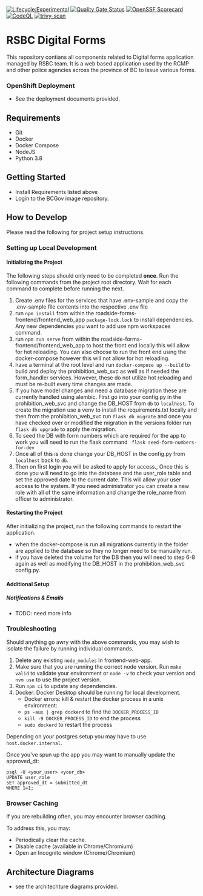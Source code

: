 [![Lifecycle:Experimental](https://img.shields.io/badge/Lifecycle-Experimental-339999)](Redirect-URL) [![Quality Gate Status](https://sonarcloud.io/api/project_badges/measure?project=bcgov_rsbc-digital-forms&metric=alert_status)](https://sonarcloud.io/summary/new_code?id=bcgov_rsbc-digital-forms) [![OpenSSF
Scorecard](https://api.securityscorecards.dev/projects/github.com/bcgov/rsbc-digital-forms/badge)](https://api.securityscorecards.dev/projects/github.com/bcgov/rsbc-digital-forms) [![CodeQL](https://github.com/bcgov/rsbc-digital-forms/actions/workflows/codeql.yml/badge.svg)](https://github.com/bcgov/rsbc-digital-forms/actions/workflows/codeql.yml) [![trivy-scan](https://github.com/bcgov/rsbc-digital-forms/actions/workflows/trivy-scan.yml/badge.svg?branch=main)](https://github.com/bcgov/rsbc-digital-forms/actions/workflows/trivy-scan.yml)

# RSBC Digital Forms

This repository contians all components related to Digital forms application managed by RSBC team. It is a web based application used by the RCMP and other police agencies across the province of BC to issue various forms.

### OpenShift Deployment

- See the deployment documents provided.

## Requirements

- Git
- Docker
- Docker Compose
- NodeJS
- Python 3.8

## Getting Started

- Install Requirements listed above
- Login to the BCGov image repository.

## How to Develop

Please read the following for project setup instructions.

### Setting up Local Development

#### Initializing the Project

The following steps should only need to be completed **once**. Run the following commands from the project root directory. Wait for each command to complete before running the next.

1. Create .env files for the services that have .env-sample and copy the .env-sample file contents into the respective .env file
2. run `npm install` from within the roadside-forms-frontend/frontend_web_app `package-lock.lock` to install dependencies. Any new dependencies you want to add use npm workspaces command.
3. run `npm run serve` from within the roadside-forms-frontend/frontend_web_app to host the front end locally this will allow for hot reloading. You can also choose to run the front end using the docker-compose however this will not allow for hot reloading.
4. have a terminal at the root level and run `docker-compose up --build` to build and deploy the prohibition_web_svc as well as if needed the form_handler services. However, these do not utilize hot reloading and must be re-built every time changes are made.
5. If you have model changes and need a database migration these are currently handled using alembic. First go into your config.py in the prohibition_web_svc and change the DB_HOST from `db` to `localhost`. To create the migration use a venv to install the requirements.txt locally and then from the prohibition_web_svc run `flask db migrate` and once you have checked over or modified the migration in the versions folder run `flask db upgrade` to apply the migration.
6. To seed the DB with form numbers which are required for the app to work you will need to run the flask command ` flask seed-form-numbers-for-dev`
7. Once all of this is done change your DB_HOST in the config.py from `localhost` back to `db`.
8. Then on first login you will be asked to apply for access., Once this is done you will need to go into the database and the user_role table and set the approved date to the current date. This will allow your user access to the system. If you need administrator you can create a new role with all of the same information and change the role_name from officer to administrator.

#### Restarting the Project

After initializing the project, run the following commands to restart the application.

- when the docker-compose is run all migrations currently in the folder are applied to the database so they no longer need to be manually run.
- if you have deleted the volume for the DB then you will need to step 6-8 again as well as modifying the DB_HOST in the prohibition_web_svc config.py.

#### Additional Setup

##### Notifications & Emails

- TODO: need more info

### Troubleshooting

Should anything go awry with the above commands, you may wish to isolate the failure by running individual commands.

1. Delete any existing `node_modules` in frontend-web-app.
2. Make sure that you are running the correct node version. Run `make valid` to validate your environment or `node -v` to check your version and `nvm use` to use the project version.
3. Run `npm ci` to update any dependencies.
4. Docker: Docker Desktop should be running for local development.
   - Docker errors: kill & restart the docker process in a unix environment:
   - `ps -aux | grep dockerd` to find the `DOCKER_PROCESS_ID`
   - `kill -9 DOCKER_PROCESS_ID` to end the process
   - `sudo dockerd` to restart the process

Depending on your postgres setup you may have to use `host.docker.internal`.

Once you've spun up the app you may want to manually update the approved_dt:

```
psql -U <your_user> <your_db>
UPDATE user_role
SET approved_dt = submitted_dt
WHERE 1=1;
```

### Browser Caching

If you are rebuilding often, you may encounter browser caching.

To address this, you may:

- Periodically clear the cache.
- Disable cache (available in Chrome/Chromium)
- Open an Incognito window (Chrome/Chromium)

## Architecture Diagrams

- see the architechture diagrams provided.
